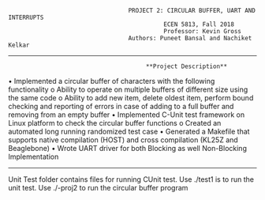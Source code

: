                                       PROJECT 2: CIRCULAR BUFFER, UART AND INTERRUPTS
                                                ECEN 5813, Fall 2018
                                                Professor: Kevin Gross
                                      Authors: Puneet Bansal and Nachiket Kelkar

******************************************************************************************************************************************
                                           **Project Description**
•	Implemented a circular buffer of characters with the following functionality 
  o	Ability to operate on multiple buffers of different size using the same code 
  o	Ability to add new item, delete oldest item, perform bound checking and reporting of errors in case of adding to a full buffer and         removing from an empty buffer 
•	Implemented C-Unit test framework on Linux platform to check the circular buffer functions
  o	Created an automated long running randomized test case 
•	Generated a Makefile that supports native compilation (HOST) and cross compilation (KL25Z and Beaglebone)
•	Wrote UART driver for both Blocking as well Non-Blocking Implementation  

******************************************************************************************************************************************



Unit Test folder contains files for running CUnit test. 
Use ./test1 is to run the unit test.
Use ./-proj2 to run the circular buffer program
